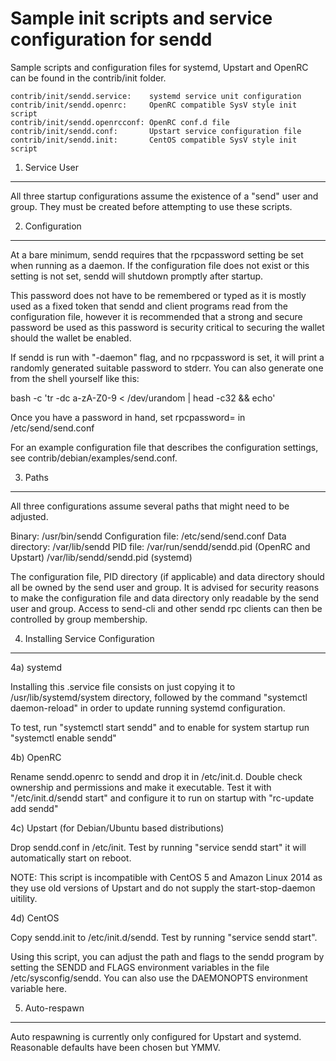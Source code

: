 Sample init scripts and service configuration for sendd
==========================================================

Sample scripts and configuration files for systemd, Upstart and OpenRC
can be found in the contrib/init folder.

    contrib/init/sendd.service:    systemd service unit configuration
    contrib/init/sendd.openrc:     OpenRC compatible SysV style init script
    contrib/init/sendd.openrcconf: OpenRC conf.d file
    contrib/init/sendd.conf:       Upstart service configuration file
    contrib/init/sendd.init:       CentOS compatible SysV style init script

1. Service User
---------------------------------

All three startup configurations assume the existence of a "send" user
and group.  They must be created before attempting to use these scripts.

2. Configuration
---------------------------------

At a bare minimum, sendd requires that the rpcpassword setting be set
when running as a daemon.  If the configuration file does not exist or this
setting is not set, sendd will shutdown promptly after startup.

This password does not have to be remembered or typed as it is mostly used
as a fixed token that sendd and client programs read from the configuration
file, however it is recommended that a strong and secure password be used
as this password is security critical to securing the wallet should the
wallet be enabled.

If sendd is run with "-daemon" flag, and no rpcpassword is set, it will
print a randomly generated suitable password to stderr.  You can also
generate one from the shell yourself like this:

bash -c 'tr -dc a-zA-Z0-9 < /dev/urandom | head -c32 && echo'

Once you have a password in hand, set rpcpassword= in /etc/send/send.conf

For an example configuration file that describes the configuration settings,
see contrib/debian/examples/send.conf.

3. Paths
---------------------------------

All three configurations assume several paths that might need to be adjusted.

Binary:              /usr/bin/sendd
Configuration file:  /etc/send/send.conf
Data directory:      /var/lib/sendd
PID file:            /var/run/sendd/sendd.pid (OpenRC and Upstart)
                     /var/lib/sendd/sendd.pid (systemd)

The configuration file, PID directory (if applicable) and data directory
should all be owned by the send user and group.  It is advised for security
reasons to make the configuration file and data directory only readable by the
send user and group.  Access to send-cli and other sendd rpc clients
can then be controlled by group membership.

4. Installing Service Configuration
-----------------------------------

4a) systemd

Installing this .service file consists on just copying it to
/usr/lib/systemd/system directory, followed by the command
"systemctl daemon-reload" in order to update running systemd configuration.

To test, run "systemctl start sendd" and to enable for system startup run
"systemctl enable sendd"

4b) OpenRC

Rename sendd.openrc to sendd and drop it in /etc/init.d.  Double
check ownership and permissions and make it executable.  Test it with
"/etc/init.d/sendd start" and configure it to run on startup with
"rc-update add sendd"

4c) Upstart (for Debian/Ubuntu based distributions)

Drop sendd.conf in /etc/init.  Test by running "service sendd start"
it will automatically start on reboot.

NOTE: This script is incompatible with CentOS 5 and Amazon Linux 2014 as they
use old versions of Upstart and do not supply the start-stop-daemon uitility.

4d) CentOS

Copy sendd.init to /etc/init.d/sendd. Test by running "service sendd start".

Using this script, you can adjust the path and flags to the sendd program by
setting the SENDD and FLAGS environment variables in the file
/etc/sysconfig/sendd. You can also use the DAEMONOPTS environment variable here.

5. Auto-respawn
-----------------------------------

Auto respawning is currently only configured for Upstart and systemd.
Reasonable defaults have been chosen but YMMV.
